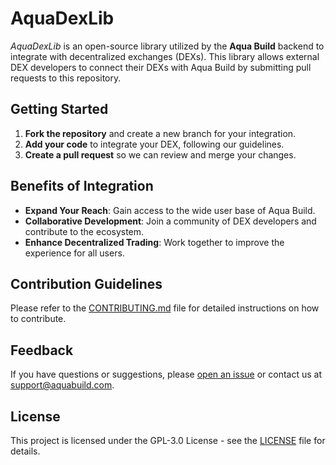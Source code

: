 # AquaDexLib

*AquaDexLib* is an open-source library utilized by the **Aqua Build** backend to integrate with decentralized exchanges (DEXs). This library allows external DEX developers to connect their DEXs with Aqua Build by submitting pull requests to this repository.

## Getting Started

1. **Fork the repository** and create a new branch for your integration.
2. **Add your code** to integrate your DEX, following our guidelines.
3. **Create a pull request** so we can review and merge your changes.

## Benefits of Integration

- **Expand Your Reach**: Gain access to the wide user base of Aqua Build.
- **Collaborative Development**: Join a community of DEX developers and contribute to the ecosystem.
- **Enhance Decentralized Trading**: Work together to improve the experience for all users.

## Contribution Guidelines

Please refer to the [CONTRIBUTING.md](CONTRIBUTING.md) file for detailed instructions on how to contribute.

## Feedback

If you have questions or suggestions, please [open an issue](https://github.com/aquabuild/aqua-dex-lib/issues) or contact us at [support@aquabuild.com](mailto:support@aquabuild.com).

## License

This project is licensed under the GPL-3.0 License - see the [LICENSE](LICENSE) file for details.

